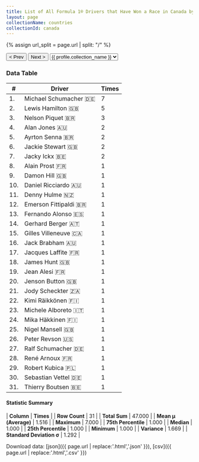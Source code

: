 ```yaml
---
title: List of All Formula 1® Drivers that Have Won a Race in Canada by Number of Times
layout: page
collectionName: countries
collectionId: canada
---
```


{% assign url_split = page.url | split: "/" %}
<div id="collection-navigation">
<button onclick="selector.options[selector.selectedIndex-1].value && (window.location = selector.options[selector.selectedIndex-1].value);">&lt; Prev</button>
<button onclick="selector.options[selector.selectedIndex+1].value && (window.location = selector.options[selector.selectedIndex+1].value);">Next &gt;</button>
<select id="selector" onchange="this.options[this.selectedIndex].value && (window.location = this.options[this.selectedIndex].value);">
  {% for collectionId in site.data[page.collectionName].refs %}
    {% if collectionId == page.collectionId %}
      {% assign selected = "selected" %}
    {% else %}
      {% assign selected = "" %}
    {% endif %}
    {% assign profile = site.data[page.collectionName][collectionId].profile %}
    <option value="/f1/{{ page.collectionName }}/{{ collectionId }}/{{ url_split[4] }}" {{ selected }}>{{ profile.collection_name }}</option>
  {% endfor %}
</select>
</div>

<canvas id="chart" width="400" height="180"></canvas>
<script>
var data = {
    "datasets": [
        {
            "backgroundColor": [
                "#9C8E8D",
                "#9C8E8D",
                "#9C8E8D",
                "#9C8E8D",
                "#9C8E8D",
                "#9C8E8D",
                "#9C8E8D",
                "#9C8E8D",
                "#9C8E8D",
                "#9C8E8D",
                "#9C8E8D",
                "#9C8E8D",
                "#9C8E8D",
                "#9C8E8D",
                "#9C8E8D",
                "#9C8E8D",
                "#9C8E8D",
                "#9C8E8D",
                "#9C8E8D",
                "#9C8E8D",
                "#9C8E8D",
                "#9C8E8D",
                "#9C8E8D",
                "#9C8E8D",
                "#9C8E8D",
                "#9C8E8D",
                "#9C8E8D",
                "#9C8E8D",
                "#9C8E8D",
                "#9C8E8D",
                "#9C8E8D"
            ],
            "borderColor": [
                "#1D181E",
                "#1D181E",
                "#1D181E",
                "#1D181E",
                "#1D181E",
                "#1D181E",
                "#1D181E",
                "#1D181E",
                "#1D181E",
                "#1D181E",
                "#1D181E",
                "#1D181E",
                "#1D181E",
                "#1D181E",
                "#1D181E",
                "#1D181E",
                "#1D181E",
                "#1D181E",
                "#1D181E",
                "#1D181E",
                "#1D181E",
                "#1D181E",
                "#1D181E",
                "#1D181E",
                "#1D181E",
                "#1D181E",
                "#1D181E",
                "#1D181E",
                "#1D181E",
                "#1D181E",
                "#1D181E"
            ],
            "borderWidth": 1,
            "data": [
                7.0,
                5.0,
                3.0,
                2.0,
                2.0,
                2.0,
                2.0,
                1.0,
                1.0,
                1.0,
                1.0,
                1.0,
                1.0,
                1.0,
                1.0,
                1.0,
                1.0,
                1.0,
                1.0,
                1.0,
                1.0,
                1.0,
                1.0,
                1.0,
                1.0,
                1.0,
                1.0,
                1.0,
                1.0,
                1.0,
                1.0
            ],
            "label": "Times"
        }
    ],
    "labels": [
        "Michael Schumacher",
        "Lewis Hamilton",
        "Nelson Piquet",
        "Alan Jones",
        "Ayrton Senna",
        "Jackie Stewart",
        "Jacky Ickx",
        "Alain Prost",
        "Damon Hill",
        "Daniel Ricciardo",
        "Denny Hulme",
        "Emerson Fittipaldi",
        "Fernando Alonso",
        "Gerhard Berger",
        "Gilles Villeneuve",
        "Jack Brabham",
        "Jacques Laffite",
        "James Hunt",
        "Jean Alesi",
        "Jenson Button",
        "Jody Scheckter",
        "Kimi Räikkönen",
        "Michele Alboreto",
        "Mika Häkkinen",
        "Nigel Mansell",
        "Peter Revson",
        "Ralf Schumacher",
        "René Arnoux",
        "Robert Kubica",
        "Sebastian Vettel",
        "Thierry Boutsen"
    ]
};
var options = {
  legend: {
    display: false
  },
  scales: {
    xAxes: [{
      ticks: {
        beginAtZero: true,
        maxRotation: 180,
        display: window.innerWidth > 800
      }
    }],
    yAxes: [{
      ticks: {
        beginAtZero: true
      }
    }]
  },
  onResize: function(chart, size) {
    chart.options.scales.xAxes[0].ticks.display = size.width > 800;
  }
};
var chart = new Chart("chart", {
    data: data,
    type: 'bar',
    options: options
});
</script>



### Data Table

| # | Driver | Times |
|--|--|--|
| 1. | Michael Schumacher 🇩🇪 | 7 |
| 2. | Lewis Hamilton 🇬🇧 | 5 |
| 3. | Nelson Piquet 🇧🇷 | 3 |
| 4. | Alan Jones 🇦🇺 | 2 |
| 5. | Ayrton Senna 🇧🇷 | 2 |
| 6. | Jackie Stewart 🇬🇧 | 2 |
| 7. | Jacky Ickx 🇧🇪 | 2 |
| 8. | Alain Prost 🇫🇷 | 1 |
| 9. | Damon Hill 🇬🇧 | 1 |
| 10. | Daniel Ricciardo 🇦🇺 | 1 |
| 11. | Denny Hulme 🇳🇿 | 1 |
| 12. | Emerson Fittipaldi 🇧🇷 | 1 |
| 13. | Fernando Alonso 🇪🇸 | 1 |
| 14. | Gerhard Berger 🇦🇹 | 1 |
| 15. | Gilles Villeneuve 🇨🇦 | 1 |
| 16. | Jack Brabham 🇦🇺 | 1 |
| 17. | Jacques Laffite 🇫🇷 | 1 |
| 18. | James Hunt 🇬🇧 | 1 |
| 19. | Jean Alesi 🇫🇷 | 1 |
| 20. | Jenson Button 🇬🇧 | 1 |
| 21. | Jody Scheckter 🇿🇦 | 1 |
| 22. | Kimi Räikkönen 🇫🇮 | 1 |
| 23. | Michele Alboreto 🇮🇹 | 1 |
| 24. | Mika Häkkinen 🇫🇮 | 1 |
| 25. | Nigel Mansell 🇬🇧 | 1 |
| 26. | Peter Revson 🇺🇸 | 1 |
| 27. | Ralf Schumacher 🇩🇪 | 1 |
| 28. | René Arnoux 🇫🇷 | 1 |
| 29. | Robert Kubica 🇵🇱 | 1 |
| 30. | Sebastian Vettel 🇩🇪 | 1 |
| 31. | Thierry Boutsen 🇧🇪 | 1 |

#### Statistic Summary

| **Column** | **Times** |
| **Row Count** | 31 |
| **Total Sum** | 47.000 |
| **Mean μ (Average)** | 1.516 |
| **Maximum** | 7.000 |
| **75th Percentile** | 1.000 |
| **Median** | 1.000 |
| **25th Percentile** | 1.000 |
| **Minimum** | 1.000 |
| **Variance** | 1.669 |
| **Standard Deviation σ** | 1.292 |

Download data: [json]({{ page.url | replace:'.html','.json' }}), [csv]({{ page.url | replace:'.html','.csv' }})
